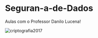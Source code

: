 # Seguran-a-de-Dados
Aulas com o Professor Danilo Lucena!

![criptografia2017](https://user-images.githubusercontent.com/51379640/62153790-bb367100-b2db-11e9-8d50-3df00269a16d.jpg)
